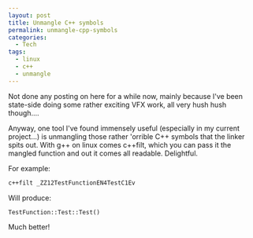 ```yaml
---
layout: post
title: Unmangle C++ symbols
permalink: unmangle-cpp-symbols
categories:
  - Tech
tags:
  - linux
  - c++
  - unmangle
---
```


Not done any posting on here for a while now, mainly because I've been
state-side doing some rather exciting VFX work, all very hush hush though....

Anyway, one tool I've found immensely useful (especially in my current
project...) is unmangling those rather 'orrible C++ symbols that the linker
spits out. With g++ on linux comes c++filt, which you can pass it the mangled
function and out it comes all readable. Delightful.

For example:

```bash
c++filt _ZZ12TestFunctionEN4TestC1Ev
```

Will produce:

```
TestFunction::Test::Test()
```

Much better!
